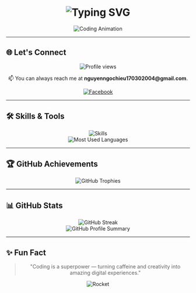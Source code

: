 <h1 align="center">
  <img src="https://readme-typing-svg.demolab.com?font=Fira+Code&weight=700&size=28&duration=2500&pause=1000&color=FF5733&center=true&vCenter=true&width=600&lines=Hi+there+%F0%9F%91%8B,+I'm+Ngoc+Hieu+Nguyen!;Software+Developer+%7C+Tech+Explorer;Building+amazing+digital+experiences;Turning+ideas+into+reality+with+code" alt="Typing SVG" />
</h1>

<p align="center">
  <img  src="https://media2.giphy.com/media/v1.Y2lkPTc5MGI3NjExeDFhNmUybzR2OTRlcmRvMHhwMXh4eTNmM3Eycmxkemo4bXluMWEzaiZlcD12MV9pbnRlcm5hbF9naWZfYnlfaWQmY3Q9Zw/78XCFBGOlS6keY1Bil/giphy.webp" alt="Coding Animation" />
</p>

---

## 🌐 Let's Connect
<div align="center">
  <img src="https://komarev.com/ghpvc/?username=ltnhan04&label=Profile%20views&color=0e75b6&style=flat" alt="Profile views" />
  <p>📫 You can always reach me at <strong>nguyenngochieu170302004@gmail.com</strong>.</p>
  <p>
    <a href="https://fb.com/luong.nhan.351104" target="_blank">
      <img src="https://img.icons8.com/fluency/48/000000/facebook-new.png" alt="Facebook" />
    </a>
<!--     <a href="https://leetcode.com/ltnhan_04" target="_blank">
      <img src="https://img.icons8.com/external-tal-revivo-color-tal-revivo/48/000000/external-level-up-your-coding-skills-and-quickly-land-a-job-logo-color-tal-revivo.png" alt="LeetCode" />
    </a> -->
  </p>
</div>

---

## 🛠️ Skills & Tools
<div align="center">
  <img src="https://skillicons.dev/icons?i=idea,java,maven,spring,mysql,linux,bash,postman,github,notion" alt="Skills" />
  <br/>
  <img src="https://github-readme-stats.vercel.app/api/top-langs/?username=HenryNguyen1703&layout=compact&theme=radical" alt="Most Used Languages" />
</div>

---

## 🏆 GitHub Achievements
<div align="center">
  <img src="https://github-profile-trophy.vercel.app/?username=HenryNguyen1703&theme=gruvbox&no-frame=true&margin-w=15" alt="GitHub Trophies" />
</div>

---

## 📊 GitHub Stats
<div align="center">
  <img src="https://github-readme-streak-stats.herokuapp.com/?user=HenryNguyen1703&theme=radical" alt="GitHub Streak" />
  <br/>
  <img src="https://github-profile-summary-cards.vercel.app/api/cards/profile-details?username=HenryNguyen1703&theme=radical" alt="GitHub Profile Summary" />
</div>

---

## ✨ Fun Fact
<div align="center">
  <blockquote>
    "Coding is a superpower — turning caffeine and creativity into amazing digital experiences."
  </blockquote>
  <p>
    <img src="https://media4.giphy.com/media/v1.Y2lkPTc5MGI3NjExM3Z3cjBjb3NuOThnZmE2dGVkYm90a2Ywbzl4MTIyY2xxZDJpc2drbSZlcD12MV9pbnRlcm5hbF9naWZfYnlfaWQmY3Q9Zw/f3iwJFOVOwuy7K6FFw/giphy.webp" alt="Rocket" />
  </p>
</div>
